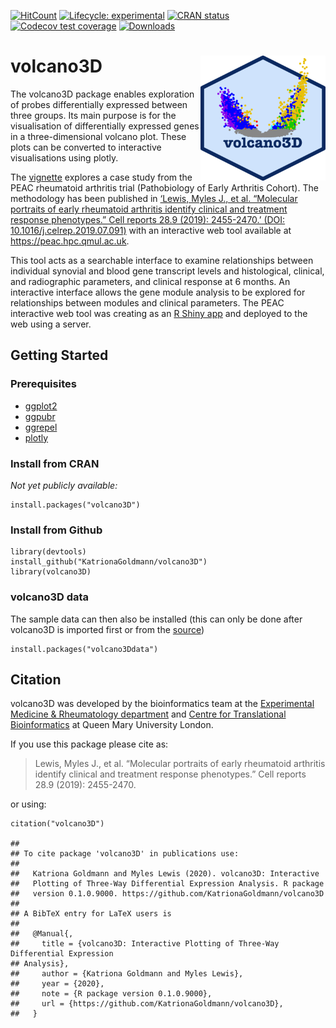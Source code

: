 [![HitCount](http://hits.dwyl.com/KatrionaGoldmann/volcano3D.svg)](http://hits.dwyl.com/KatrionaGoldmann/volcano3D)
[![Lifecycle:
experimental](https://img.shields.io/badge/lifecycle-experimental-orange.svg)](https://www.tidyverse.org/lifecycle/#experimental)
[![CRAN
status](https://www.r-pkg.org/badges/version/volcano3D)](https://cran.r-project.org/package=volcano3D)
[![Codecov test
coverage](https://codecov.io/gh/r-lib/volcano3D/branch/master/graph/badge.svg)](https://codecov.io/gh/r-lib/volcano3D?branch=master)
[![Downloads](https://cranlogs.r-pkg.org/badges/volcano3D?color=blue)](https://cran.rstudio.com/package=volcano3D)

volcano3D <img src="logo.png" align="right" alt="" width="200" />
=================================================================

The volcano3D package enables exploration of probes differentially
expressed between three groups. Its main purpose is for the
visualisation of differentially expressed genes in a three-dimensional
volcano plot. These plots can be converted to interactive visualisations
using plotly.

The
[vignette](https://katrionagoldmann.github.io/volcano3D/articles/Vignette.html)
explores a case study from the PEAC rheumatoid arthritis trial
(Pathobiology of Early Arthritis Cohort). The methodology has been
published in [‘Lewis, Myles J., et al. “Molecular portraits of early
rheumatoid arthritis identify clinical and treatment response
phenotypes.” Cell reports 28.9 (2019): 2455-2470.’ (DOI:
10.1016/j.celrep.2019.07.091)](https://doi.org/10.1016/j.celrep.2019.07.091)
with an interactive web tool available at <https://peac.hpc.qmul.ac.uk>.

This tool acts as a searchable interface to examine relationships
between individual synovial and blood gene transcript levels and
histological, clinical, and radiographic parameters, and clinical
response at 6 months. An interactive interface allows the gene module
analysis to be explored for relationships between modules and clinical
parameters. The PEAC interactive web tool was creating as an [R Shiny
app](https://shiny.rstudio.com) and deployed to the web using a server.

Getting Started
---------------

### Prerequisites

-   [ggplot2](https://cran.r-project.org/web/packages/ggplot2/index.html)
-   [ggpubr](https://cran.r-project.org/web/packages/ggpubr/index.html)
-   [ggrepel](https://cran.r-project.org/web/packages/ggrepel/index.html)
-   [plotly](https://cran.r-project.org/web/packages/plotly/index.html)

### Install from CRAN

*Not yet publicly available:*

    install.packages("volcano3D")

### Install from Github

    library(devtools)
    install_github("KatrionaGoldmann/volcano3D")
    library(volcano3D)

### volcano3D data

The sample data can then also be installed (this can only be done after
volcano3D is imported first or from the
[source](https://github.com/KatrionaGoldmann/volcano3Ddata))

    install.packages("volcano3Ddata")

Citation
--------

volcano3D was developed by the bioinformatics team at the [Experimental
Medicine & Rheumatology department](https://www.qmul.ac.uk/whri/emr/)
and [Centre for Translational
Bioinformatics](https://www.qmul.ac.uk/c4tb/) at Queen Mary University
London.

If you use this package please cite as:

> Lewis, Myles J., et al. “Molecular portraits of early rheumatoid
> arthritis identify clinical and treatment response phenotypes.” Cell
> reports 28.9 (2019): 2455-2470.

or using:

    citation("volcano3D")

    ## 
    ## To cite package 'volcano3D' in publications use:
    ## 
    ##   Katriona Goldmann and Myles Lewis (2020). volcano3D: Interactive
    ##   Plotting of Three-Way Differential Expression Analysis. R package
    ##   version 0.1.0.9000. https://github.com/KatrionaGoldmann/volcano3D
    ## 
    ## A BibTeX entry for LaTeX users is
    ## 
    ##   @Manual{,
    ##     title = {volcano3D: Interactive Plotting of Three-Way Differential Expression
    ## Analysis},
    ##     author = {Katriona Goldmann and Myles Lewis},
    ##     year = {2020},
    ##     note = {R package version 0.1.0.9000},
    ##     url = {https://github.com/KatrionaGoldmann/volcano3D},
    ##   }
